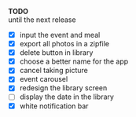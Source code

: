 **TODO**  
until the next release
- [x] input the event and meal
- [x] export all photos in a zipfile
- [x] delete button in library
- [x] choose a better name for the app
- [x] cancel taking picture
- [x] event carousel
- [x] redesign the library screen
- [ ] display the date in the library
- [x] white notification bar